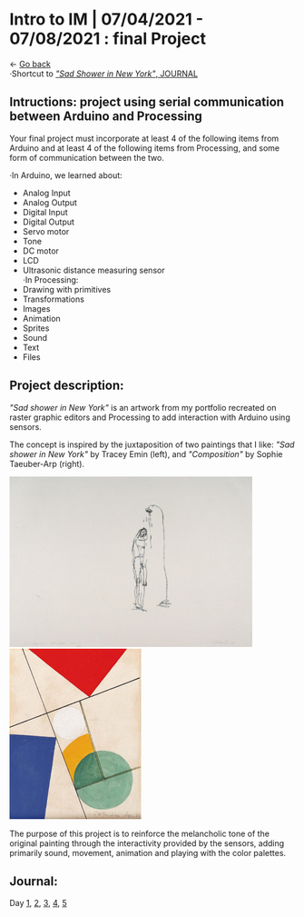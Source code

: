 # Intro to IM | 07/04/2021 - 07/08/2021  : final Project
 
← [Go back](README.md)  
·Shortcut to [_"Sad Shower in New York"_, JOURNAL](#Journal)
 

## Intructions: project using serial communication between Arduino and Processing

Your final project must incorporate at least 4 of the following items from Arduino and at least 4 of the following items from Processing, and some form of communication between the two. 

·In Arduino, we learned about:
   - Analog Input  
   - Analog Output  
   - Digital Input  
   - Digital Output  
   - Servo motor  
   - Tone  
   - DC motor  
   - LCD  
   - Ultrasonic distance measuring sensor  
·In Processing:
   - Drawing with primitives  
   - Transformations  
   - Images  
   - Animation  
   - Sprites  
   - Sound  
   - Text  
   - Files  

## Project description:  

_"Sad shower in New York"_ is an artwork from my portfolio recreated on raster graphic editors and Processing to add interaction with Arduino using sensors. 



The concept is inspired by the juxtaposition of two paintings that I like: _"Sad shower in New York"_ by Tracey Emin (left), and _"Composition"_ by Sophie Taeuber-Arp (right).

<img src="SSINY.jpg" height ="300" /> <img src="Composition.jpg" height ="300" />

The purpose of this project is to reinforce the melancholic tone of the original painting through the interactivity provided by the sensors, adding primarily sound, movement, animation and playing with the color palettes.

## Journal:

Day [1](day1/day1.md),  [2](day2/day2.md),  [3](day3/day3.md),  [4](day4/day4.md),  [5](day5/day5.md)



